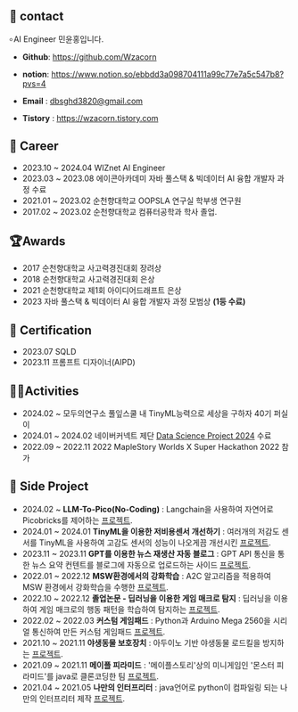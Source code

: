 ## 📢 contact
৹ AI Engineer 민윤홍입니다.

- **Github**: https://github.com/Wzacorn

- **notion**: https://www.notion.so/ebbdd3a098704111a99c77e7a5c547b8?pvs=4

- **Email** : dbsghd3820@gmail.com

- **Tistory** : https://wzacorn.tistory.com

## 🏢 Career
  - 2023.10 ~ 2024.04 WIZnet AI Engineer
  - 2023.03 ~ 2023.08 에이콘아카데미 자바 풀스택 & 빅데이터 AI 융합 개발자 과정 수료  
  - 2021.01 ~ 2023.02 순천향대학교 OOPSLA 연구실 학부생 연구원
  - 2017.02 ~ 2023.02 순천향대학교 컴퓨터공학과 학사 졸업.


## 🏆Awards
  - 2017 순천향대학교 사고력경진대회 장려상
  - 2018 순천향대학교 사고력경진대회 은상
  - 2021 순천향대학교 제1회 아이디어드래프트 은상
  - 2023 자바 풀스택 & 빅데이터 AI 융합 개발자 과정 모범상 **(1등 수료)**

## 🪪 Certification
  - 2023.07 SQLD
  - 2023.11 프롬프트 디자이너(AIPD)
    
## 🏃🏼Activities
- 2024.02 ~ 모두의연구소 풀잎스쿨 내 TinyML능력으로 세상을 구하자 40기 퍼실이
- 2024.01 ~ 2024.02 네이버커넥트 제단 [Data Science Project 2024](https://github.com/WzAcorn/Data-Science-Projects2024) 수료
- 2022.09 ~ 2022.11 2022 MapleStory Worlds X Super Hackathon 2022 참가 

## 📑 Side Project
 - 2024.02 ~         **LLM-To-Pico(No-Coding)** : Langchain을 사용하여 자연어로 Picobricks를 제어하는 [프로젝트](https://github.com/WzAcorn/LLM-for-Pico).
 - 2024.01 ~ 2024.01 **TinyML을 이용한 저비용센서 개선하기** : 여러개의 저감도 센서를 TinyML을 사용하여 고감도 센서의 성능이 나오게끔 개선시킨 [프로젝트](https://github.com/WzAcorn/TinyML-HygroPredict). 
 - 2023.11 ~ 2023.11 **GPT를 이용한 뉴스 재생산 자동 블로그** : GPT API 통신을 통한 뉴스 요약 컨텐트를 블로그에 자동으로 업로드하는 사이드 [프로젝트](https://github.com/WzAcorn/AutoBlog). 
 - 2022.01 ~ 2022.12 **MSW환경에서의 강화학습** : A2C 알고리즘을 적용하여 MSW 환경에서 강화학습을 수행한 [프로젝트](https://github.com/WzAcorn/MSW_reinforcement-learning).
 - 2022.10 ~ 2022.12 **졸업논문 - 딥러닝을 이용한 게임 매크로 탐지** : 딥러닝을 이용하여 게임 매크로의 행동 패턴을 학습하여 탐지하는 [프로젝트](https://github.com/WzAcorn/macrodetection).
 - 2022.02 ~ 2022.03 **커스텀 게임패드** : Python과 Arduino Mega 2560을 시리얼 통신하여 만든 커스텀 게임패드 [프로젝트](https://github.com/WzAcorn/Arduino_CustomGamepad).
 - 2021.10 ~ 2021.11 **야생동물 보호장치** : 아두이노 기반 야생동물 로드킬을 방지하는 [프로젝트](https://github.com/WzAcorn/exorcise_elk).
 - 2021.09 ~ 2021.11 **메이플 피라미드** : '메이플스토리'상의 미니게임인 '몬스터 피라미드'를 java로 클론코딩한 팀 [프로젝트](https://github.com/WzAcorn/maple_pyramid).
 - 2021.04 ~ 2021.05 **나만의 인터프리터** : java언어로 python이 컴파일링 되는 나만의 인터프리터 제작 [프로젝트](https://github.com/WzAcorn/Interpreter_Java_To_Python).
